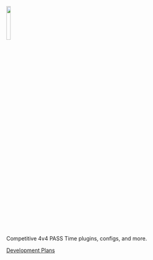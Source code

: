 <a href="https://passtime.tf/"><img src="https://github.com/blakeplusplus/p4sstime/blob/main/%5BExtras%5D/final_logo.png" width=15%></a>

Competitive 4v4 PASS Time plugins, configs, and more.

[Development Plans](https://miro.com/app/board/uXjVKaLa06s=/?share_link_id=145609750167)
